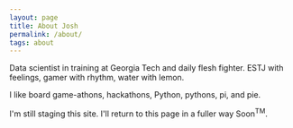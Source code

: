 ```yaml
---
layout: page
title: About Josh
permalink: /about/
tags: about
---
```


Data scientist in training at Georgia Tech and daily flesh fighter. ESTJ with feelings, gamer with rhythm, water with lemon.

I like board game-athons, hackathons, Python, pythons, pi, and pie.

I'm still staging this site. I'll return to this page in a fuller way Soon<sup>TM</sup>.